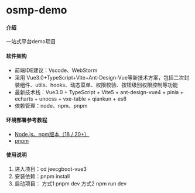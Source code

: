 # osmp-demo

#### 介绍

一站式平台demo项目

#### 软件架构

- 前端IDE建议：Vscode、WebStorm
- 采用 Vue3.0+TypeScript+Vite+Ant-Design-Vue等新技术方案，包括二次封装组件、utils、hooks、动态菜单、权限校验、按钮级别权限控制等功能
- 最新技术栈：Vue3.0 + TypeScript + Vite5 + ant-design-vue4 + pinia + echarts + unocss + vxe-table + qiankun + es6
- 依赖管理：node、npm、pnpm

#### 环境部署参考教程

- [Node.js、npm版本（18 / 20+）](https://blog.csdn.net/weixin_45565886/article/details/141828707)
- [pnpm](https://cloud.tencent.com/developer/article/2427836)


#### 使用说明

1.  进入项目：cd jeecgboot-vue3
2.  安装依赖：pnpm install
3.  启动项目：
    方式1 pnpm dev
    方式2 npm run dev



